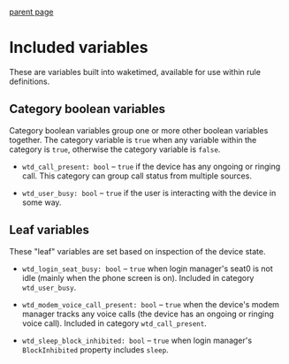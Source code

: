 [parent page](index.md)

# Included variables

These are variables built into waketimed, available for use within
rule definitions.

## Category boolean variables

Category boolean variables group one or more other boolean variables
together. The category variable is `true` when any variable within the
category is `true`, otherwise the category variable is `false`.

* `wtd_call_present: bool` – `true` if the device has any ongoing or
  ringing call. This category can group call status from multiple
  sources.

* `wtd_user_busy: bool` – `true` if the user is interacting with the
  device in some way.

## Leaf variables

These "leaf" variables are set based on inspection of the device
state.

* `wtd_login_seat_busy: bool` – `true` when login manager's seat0 is
  not idle (mainly when the phone screen is on). Included in category
  `wtd_user_busy`.

* `wtd_modem_voice_call_present: bool` – `true` when the device's
  modem manager tracks any voice calls (the device has an ongoing or
  ringing voice call). Included in category `wtd_call_present`.

* `wtd_sleep_block_inhibited: bool` – `true` when login manager's
  `BlockInhibited` property includes `sleep`.
